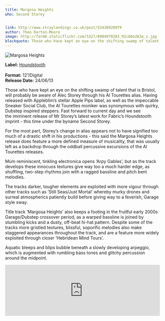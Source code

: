 ```yaml
---
title: Margosa Heights
who: Second Storey


link: http://www.straylandings.co.uk/post/53438928979
author: Theo Darton-Moore
image: http://farm6.staticflickr.com/5327/8984978283_92c66e263a_z.jpg
blockquote: Those who have kept an eye on the shifting swamp of talent that is Bristol, will probably be aware of Alec Storey through his Al Tourettes alias. Having released with Appleblim’s stellar Apple Pips label, as well as the impeccable Sneaker Social Club, the Al Tourettes moniker was synonymous with quirky, Dubstep inspired steppers. Fast forward to current day and we see the imminent release of Mr Storey’s latest work for Fabric’s Houndstooth imprint - this time under the byname Second Storey. 
---
```


![Margosa Heights](http://farm3.staticflickr.com/2871/8985473147_20a31e506b_t.jpg)

**Label:** [Houndstooth](http://store.houndstoothlabel.com/)  
<br>**Format:** 12”/Digital
<br>**Release Date:** 24/06/13

Those who have kept an eye on the shifting swamp of talent that is Bristol, will probably be aware of Alec Storey through his Al Tourettes alias. Having released with Appleblim’s stellar Apple Pips label, as well as the impeccable Sneaker Social Club, the Al Tourettes moniker was synonymous with quirky, Dubstep inspired steppers. Fast forward to current day and we see the imminent release of Mr Storey’s latest work for Fabric’s Houndstooth imprint - this time under the byname Second Storey. 

For the most part, Storey’s change in alias appears not to have signified too much of a drastic shift in his productions - this said the Margosa Heights release does feature a more defined measure of musicality, that was usually left as a backdrop through the oddball percussive excursions of the Al Tourettes releases. 

Múm reminiscent, tinkling electronica opens ‘Arpy Gables’, but as the track develops these innocuos textures give way too a much harder edge, as shuffling, two-step rhythms join with a ragged bassline and pitch bent melodies. 

The tracks darker, tougher elements are exploited with more vigour through other tracks such as ‘Still Seas/Just Mortal’ whereby murky drones and surreal atmospherics patiently build before giving way to a feverish, Garage style sway.

Title track ‘Margosa Heights’ also keeps a footing in the fruitful early 2000s Garage/Dubstep crossover period, as a warped bassline is joined by stumbling kicks and a dusty, off-beat hi-hat pattern. Despite some of the tracks more gristled textures, blissful, soporific melodies also make staggered appearances throughout the track, and are a feature more widely exploited through closer ‘Hebridean Mind Tours’.

Aquatic bleeps and blips bubble beneath a slowly developing arpeggio, which is augmented with rumbling bass tones and glitchy percussion around the midpoint.

<iframe frameborder="no" height="166" scrolling="no" src="https://w.soundcloud.com/player/?url=http%3A%2F%2Fapi.soundcloud.com%2Ftracks%2F93348978&amp;secret_token=s-Vxg4f" width="100%"></iframe>